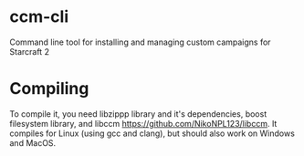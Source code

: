 # ccm-cli
Command line tool for installing and managing custom campaigns for Starcraft 2
# Compiling
To compile it, you need libzippp library and it's dependencies, boost filesystem library, and libccm https://github.com/NikoNPL123/libccm.
It compiles for Linux (using gcc and clang), but should also work on Windows and MacOS.
